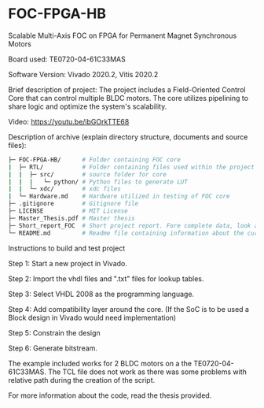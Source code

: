 # FOC-FPGA-HB
Scalable Multi-Axis FOC on FPGA for Permanent Magnet Synchronous Motors

Board used: TE0720-04-61C33MAS

Software Version: Vivado 2020.2, Vitis 2020.2

Brief description of project: The project includes a Field-Oriented Control Core that can control multiple BLDC motors. The core utilizes pipelining to share logic and optimize the system's scalability. 

Video: https://youtu.be/ibGOrkTTE68
 

Description of archive (explain directory structure, documents and source files):
```bash
├─ FOC-FPGA-HB/      # Folder containing FOC core
|  ├─ RTL/           # Folder containing files used within the project
|  |  ├─ src/        # source folder for core
|  |  |   └─ python/ # Python files to generate LUT
|  |  └─ xdc/        # xdc files
|  └─ Hardware.md    # Hardware utilized in testing of FOC core
├─ .gitignore        # Gitignore file
├─ LICENSE           # MIT License
├─ Master_Thesis.pdf # Master thesis
├─ Short_report_FOC  # Short project report. Fore complete data, look at the Thesis
└─ README.md         # Readme file containing information about the current repo
```

Instructions to build and test project

Step 1: Start a new project in Vivado.

Step 2: Import the vhdl files and ".txt" files for lookup tables.

Step 3: Select VHDL 2008 as the programming language.

Step 4: Add compatibility layer around the core.
(If the SoC is to be used a Block design in Vivado would need implementation)

Step 5: Constrain the design

Step 6: Generate bitstream.

The example included works for 2 BLDC motors on a the TE0720-04-61C33MAS.
The TCL file does not work as there was some problems with relative path during the creation of the script.

For more information about the code, read the thesis provided.
